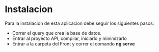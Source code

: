 # Instalacion

Para la instalacion de esta aplicacion debe seguir los siguientes pasos:

- Correr el query que crea la base de datos.
- Entrar al proyecto API, compilar, iniciarlo y minimizarlo
- Entrar a la carpeta del Front y correr el comando **ng serve**
